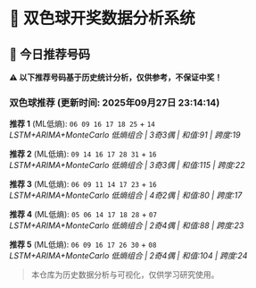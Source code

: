 # 🎯 双色球开奖数据分析系统

<!-- BEGIN:recommendations -->
## 🎯 今日推荐号码

**⚠️ 以下推荐号码基于历史统计分析，仅供参考，不保证中奖！**

### 双色球推荐 (更新时间: 2025年09月27日 23:14:14)

**推荐 1** (ML低熵): `06 09 16 17 18 25` + `14`  
*LSTM+ARIMA+MonteCarlo 低熵组合 | 3奇3偶 | 和值:91 | 跨度:19*

**推荐 2** (ML低熵): `09 14 16 17 28 31` + `16`  
*LSTM+ARIMA+MonteCarlo 低熵组合 | 3奇3偶 | 和值:115 | 跨度:22*

**推荐 3** (ML低熵): `06 09 11 14 17 23` + `16`  
*LSTM+ARIMA+MonteCarlo 低熵组合 | 4奇2偶 | 和值:80 | 跨度:17*

**推荐 4** (ML低熵): `05 06 14 17 18 28` + `07`  
*LSTM+ARIMA+MonteCarlo 低熵组合 | 2奇4偶 | 和值:88 | 跨度:23*

**推荐 5** (ML低熵): `06 09 16 17 26 30` + `08`  
*LSTM+ARIMA+MonteCarlo 低熵组合 | 2奇4偶 | 和值:104 | 跨度:24*

<!-- END:recommendations -->














































> 本仓库为历史数据分析与可视化，仅供学习研究使用。
